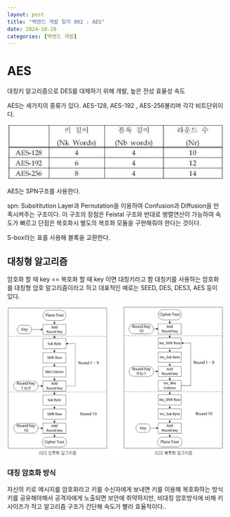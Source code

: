 ```yaml
---
layout: post
title: "백엔드 개발 일지 002 : AES"
date: 2024-10-28
categories: [백엔드 개발]
---
```


# AES
대칭키 알고리즘으로 DES를 대체하기 위해 개발, 높은 전성 효율성 속도

AES는 세가지의 종류가 있다. AES-128, AES-192 , AES-256불리며 각각 비트단위이다.

![aes2](./aes1.png)


AES는 SPN구조를 사용한다.

spn: Subsititution Layer과 Pernutation을 이용하여 Confusion과 Diffusion을 만족시켜주는 구조이다. 이 구조의 장점은 Feistal 구조와 반대로 병렬연산이 가능하여 속도가 빠르고 단점은 복호화시 별도의 복호화 모듈을 구현해줘야 한다는 것이다.

S-box라는 표를 사용해 블록을 교환한다.

## 대칭형 알고리즘

암호화 할 때 key == 복호화 할 때 key 이면 대칭키라고 함
대칭키를 사용하는 암호화를 대칭형 암호 알고리즘이라고 하고 
대표적인 예로는 SEED, DES, DES3, AES 등이 있다.

![aes2](./aes2.png)



### 대칭 암호화 방식 
자신의 키로 메시지를 암호화라고 키를 수신자에게 보내면 키를 이용해 복호화하는 방식 
키를 공유해야해서 공격자에게 노출되면 보안에 취약하지만, 비대칭 암호방식에 비해 키 사이즈가 작고 알고리즘 구조가 간단해 속도가 빨라 효율적이다..
